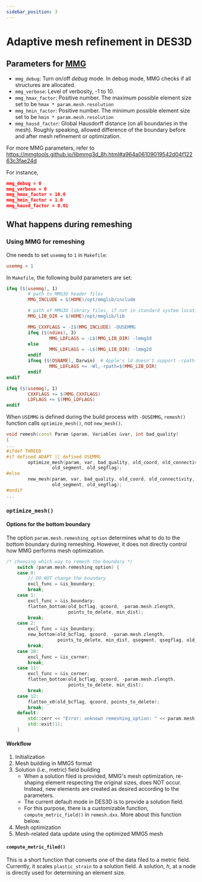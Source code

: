 ```yaml
---
sidebar_position: 3
---
```


# Adaptive mesh refinement in DES3D 

## Parameters for [MMG](https://mmgtools.org)

- `mmg_debug`: Turn on/off *debug* mode. In debug mode, MMG checks if all structures are allocated.
- `mmg_verbose`: Level of verbosity, -1 to 10.
- `mmg_hmax_factor`: Positive number. The maximum possible element size set to be `hmax * param.mesh.resolution`
- `mmg_hmin_factor`: Positive number. The minimum possible element size set to be `hmin * param.mesh.resolution`
- `mmg_hausd_factor`: Global Hausdorff distance (on all boundaries in the mesh). Roughly speaking, allowed difference of the boundary before and after mesh refinement or optimization.

For more MMG parameters, refer to https://mmgtools.github.io/libmmg3d_8h.html#a964a06109019542d04f12263c3fae24d


For instance,
```JSON
mmg_debug = 0
mmg_verbose = 0
mmg_hmax_factor = 10.0
mmg_hmin_factor = 1.0
mmg_hausd_factor = 0.01
```

## What happens during remeshing

### Using MMG for remeshing

One needs to set `usemmg` to `1` in `Makefile`:
```Makefile
usemmg = 1
```

In `Makefile`, the following build parameters are set:
```Makefile
ifeq ($(usemmg), 1)
        # path to MMG3D header files
        MMG_INCLUDE = $(HOME)/opt/mmglib/include

        # path of MMG3D library files, if not in standard system location
        MMG_LIB_DIR = $(HOME)/opt/mmglib/lib

        MMG_CXXFLAGS = -I$(MMG_INCLUDE) -DUSEMMG
        ifeq ($(ndims), 3)
                MMG_LDFLAGS = -L$(MMG_LIB_DIR) -lmmg3d
        else
                MMG_LDFLAGS = -L$(MMG_LIB_DIR) -lmmg2d
        endif
        ifneq ($(OSNAME), Darwin)  # Apple's ld doesn't support -rpath
                MMG_LDFLAGS += -Wl,-rpath=$(MMG_LIB_DIR)
        endif
endif
```

```Makefile
ifeq ($(usemmg), 1)
        CXXFLAGS += $(MMG_CXXFLAGS)
        LDFLAGS += $(MMG_LDFLAGS)
endif
```

When `USEMMG` is defined during the build process with `-DUSEMMG`, `remesh()` function calls `optimize_mesh()`, not `new_mesh()`.

```C++
void remesh(const Param &param, Variables &var, int bad_quality)
{
...
#ifdef THREED
#if defined ADAPT || defined USEMMG
        optimize_mesh(param, var, bad_quality, old_coord, old_connectivity,
                 old_segment, old_segflag);
#else
        new_mesh(param, var, bad_quality, old_coord, old_connectivity,
                 old_segment, old_segflag);
#endif
...
```

### `optimize_mesh()`

#### Options for the bottom boundary

The option `param.mesh.remeshing_option` determines what to do to the bottom boundary during remeshing. However, it does not directly control how MMG performs mesh optimization. 

```C++
/* choosing which way to remesh the boundary */
    switch (param.mesh.remeshing_option) {
    case 0:
        // DO NOT change the boundary
        excl_func = &is_boundary;
        break;
    case 1:
        excl_func = &is_boundary;
        flatten_bottom(old_bcflag, qcoord, -param.mesh.zlength,
                       points_to_delete, min_dist);
        break;
    case 2:
        excl_func = &is_boundary;
        new_bottom(old_bcflag, qcoord, -param.mesh.zlength,
                   points_to_delete, min_dist, qsegment, qsegflag, old_nseg);
        break;
    case 10:
        excl_func = &is_corner;
        break;
    case 11:
        excl_func = &is_corner;
        flatten_bottom(old_bcflag, qcoord, -param.mesh.zlength,
                       points_to_delete, min_dist);
        break;
    case 12:
        flatten_x0(old_bcflag, qcoord, points_to_delete);
        break;
    default:
        std::cerr << "Error: unknown remeshing_option: " << param.mesh.remeshing_option << '\n';
        std::exit(1);
    }
```

#### Workflow

1. Initialization
2. Mesh building in MMG5 format
3. Solution (i.e., metric) field building
	- When a solution filed is provided, MMG's mesh optimization, re-shaping element respecting the original sizes, does NOT occur. Instead, new elements are created as desired according to the parameters.
	- The current default mode in DES3D is to provide a solution field.
	- For this purpose, there is a customizable function, `compute_metric_field()` in `remesh.dxx`. More about this function below.
4. Mesh optimization
5. Mesh-related data update using the optimized MMG5 mesh

#### `compute_metric_filed()`

This is a short function that converts one of the data filed to a metric field. Currently, it scales `plastic_strain` to a solution field. A solution, $h$, at a node is directly used for determining an element size. 

<!-- $h$ ranges between $h_{min}$ and $h_{max}$. -->

<!-- - $h_{max} =$ `param.mesh.mmg_hmax_factor * param.mesh.resolution`
- $h =$ $h_{max}/(1 + 10\varepsilon_{pl})$
- $h_{min} = \max (h, $`param.mesh.mmg_hmin_factor * param.mesh.resolution`$)$.

For instance, with

- `param.mesh.resolution = 1e3` (i.e., 1 km)
- `param.mesh.mmg_hmax_factor = 2.0`
- `param.mesh.mmg_hmin_factor = 0.1`
- $\varepsilon_{pl}$ between 0 and 10,

we get

- $h = h_{max} = $ 2 km where $\varepsilon_{pl} = 0$.
- $h =$ 2 km / (1+10 $\varepsilon_{pl}$) where $\varepsilon_{pl} \le 1.9$.
- $h =$ 100 m where $\varepsilon_{pl} > 1.9$.

Here is the full code listing:


```C++
void compute_metric_field(const Variables &var, const Param &param, const conn_t &connectivity, const double resolution, double_vec &metric, double_vec &tmp_result_sg)
{
    /* dvoldt is the volumetric strain rate, weighted by the element volume,
     * lumped onto the nodes.
     */
    std::fill_n(metric.begin(), var.nnode, 0);

#ifdef GPP1X
    #pragma omp parallel for default(none) shared(var,param,connectivity,tmp_result_sg,resolution)
#else
    #pragma omp parallel for default(none) shared(var,param,connectivity,tmp_result_sg)
#endif
    for (int e=0;e<var.nelem;e++) {
        // const int *conn = connectivity[e];
        // double plstrain = resolution/(1.0+5.0*(*var.plstrain)[e]);
        // tmp_result_sg[e] = plstrain * (*var.volume)[e];
        // tmp_result_sg[e] = plstrain * (*var.volume)[e];
        // resolution/(1.0+(*var.plstrain)[e]);
		 double metric = param.mesh.mmg_hmax_factor*param.mesh.resolution / (1.0 + 10.0*(*var.plstrain)[e]);
        metric = std::max(metric, param.mesh.mmg_hmin_factor*param.mesh.resolution);
        tmp_result_sg[e] = metric * (*var.volume)[e];
    }

    #pragma omp parallel for default(none) shared(var,metric,tmp_result_sg)
    for (int n=0;n<var.nnode;n++) {
        for( auto e = (*var.support)[n].begin(); e < (*var.support)[n].end(); ++e)
            metric[n] += tmp_result_sg[*e];
        metric[n] /= (*var.volume_n)[n];
    }
}
```
-->